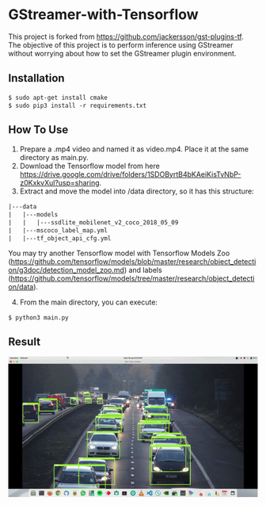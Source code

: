 # GStreamer-with-Tensorflow
This project is forked from https://github.com/jackersson/gst-plugins-tf. The objective of this project is to perform inference using GStreamer without worrying about how to set the GStreamer plugin environment.

## Installation
```
$ sudo apt-get install cmake
$ sudo pip3 install -r requirements.txt
```

## How To Use
1. Prepare a .mp4 video and named it as video.mp4. Place it at the same directory as main.py.
2. Download the Tensorflow model from here https://drive.google.com/drive/folders/1SDOByrtB4bKAeiKisTvNbP-z0KxkvXul?usp=sharing.
3. Extract and move the model into /data directory, so it has this structure:
```
|---data
|   |---models
|   |   |---ssdlite_mobilenet_v2_coco_2018_05_09
|   |---mscoco_label_map.yml
|   |---tf_object_api_cfg.yml
```
You may try another Tensorflow model with Tensorflow Models Zoo (https://github.com/tensorflow/models/blob/master/research/object_detection/g3doc/detection_model_zoo.md) and labels (https://github.com/tensorflow/models/tree/master/research/object_detection/data).

4. From the main directory, you can execute:
```
$ python3 main.py
```
## Result
![alt text](https://github.com/jefflgaol/GStreamer-with-Tensorflow/blob/master/test.gif)
